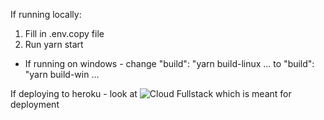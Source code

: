 If running locally:

1. Fill in .env.copy file
2. Run yarn start
* If running on windows - change 
"build": "yarn build-linux ...
to "build": "yarn build-win ...

If deploying to heroku - look at ![Cloud Fullstack](https://github.com/SanariSan/cloud-fullstack) which is meant for deployment
